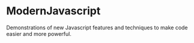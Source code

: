 # ModernJavascript
Demonstrations of new Javascript features and techniques to make code easier and more powerful.
